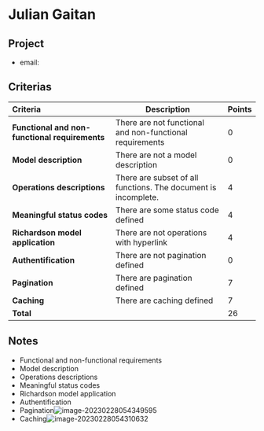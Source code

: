 # Julian Gaitan

## Project

* email: 

## Criterias
| Criteria                                       | Description                                                  | Points |
| :--------------------------------------------- | ------------------------------------------------------------ | ------ |
| **Functional and non-functional requirements** | There are not functional and non-functional requirements     | 0      |
| **Model description**                          | There are not a model description                            | 0      |
| **Operations descriptions**                    | There are subset of all functions. The document is incomplete. | 4      |
| **Meaningful status codes**                    | There are some status code defined                           | 4      |
| **Richardson model application**               | There are not operations with hyperlink                      | 4      |
| **Authentification**                           | There are not pagination defined                             | 0      |
| **Pagination**                                 | There are pagination defined                                 | 7      |
| **Caching**                                    | There are caching defined                                    | 7      |
| **Total**                                      |                                                              | 26     |

## Notes

* Functional and non-functional requirements
* Model description
* Operations descriptions
* Meaningful status codes
* Richardson model application
* Authentification
* Pagination![image-20230228054349595](/home/juancardona/.config/Typora/typora-user-images/image-20230228054349595.png)
* Caching![image-20230228054310632](/home/juancardona/Workbench/rdbs-sql-essential/images/image-20230228054310632.png)
